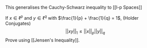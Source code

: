 This generalises the Cauchy-Schwarz inequality to [[l-p Spaces]]

If $x\in \ell^p$ and $y \in \ell^q$ with $\frac{1}{p} + \frac{1}{q} = 1$, (Holder Conjugates)
$$
||xy||_1 \leq ||x||_p||y||_q$$
Prove using  [[Jensen's Inequality]].